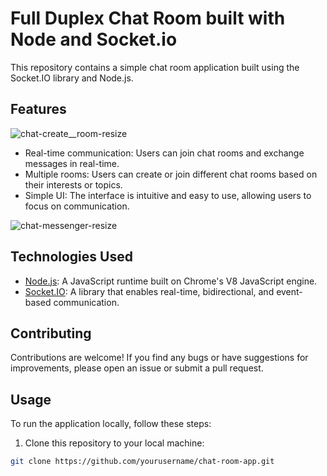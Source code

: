 # Full Duplex Chat Room built with Node and Socket.io

This repository contains a simple chat room application built using the Socket.IO library and Node.js.

## Features

![chat-create__room-resize](https://github.com/kylestarrett1/chat-app/assets/48605044/47833dd1-b8af-4955-9018-bda28a3957db)

- Real-time communication: Users can join chat rooms and exchange messages in real-time.
- Multiple rooms: Users can create or join different chat rooms based on their interests or topics.
- Simple UI: The interface is intuitive and easy to use, allowing users to focus on communication.

![chat-messenger-resize](https://github.com/kylestarrett1/chat-app/assets/48605044/f8769c13-562c-4bee-b3e2-c0df0eb8ea73)

## Technologies Used

- [Node.js](https://nodejs.org): A JavaScript runtime built on Chrome's V8 JavaScript engine.
- [Socket.IO](https://socket.io): A library that enables real-time, bidirectional, and event-based communication.

## Contributing
Contributions are welcome! If you find any bugs or have suggestions for improvements, please open an issue or submit a pull request.

## Usage

To run the application locally, follow these steps:

1. Clone this repository to your local machine:

```bash
git clone https://github.com/yourusername/chat-room-app.git


